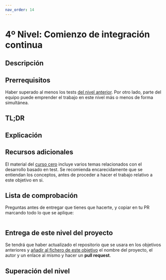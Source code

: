 ```yaml
---
nav_order: 14
---
```


# 4º Nivel: Comienzo de integración continua

## Descripción


## Prerrequisitos

Haber superado al menos los tests [del nivel anterior](3.Automatizar.md). Por
otro lado, parte del equipo puede emprender el trabajo en este nivel más o menos
de forma simultánea.

## TL;DR


## Explicación


## Recursos adicionales

El material del [curso cero](https://jj.github.io/curso-tdd) incluye
varios temas relacionados con el desarrollo basado en test. Se
recomienda encarecidamente que se entiendan los conceptos, antes de proceder a
hacer el trabajo relativo a este objetivo en si.


## Lista de comprobación

Preguntas antes de entregar que tienes que hacerte, y copiar en tu PR marcando
todo lo que se aplique:

```markdown

```

## Entrega de este nivel del proyecto

Se tendrá que haber actualizado el repositorio que se usara en los objetivos
anteriores y [añadir al fichero de este
objetivo](https://github.com/JJ/MPDA-IS-ed/blob/master/proyectos/nivel-4.md) el
nombre del proyecto, el autor y un enlace al mismo y hacer un **pull request**.


## Superación del nivel

